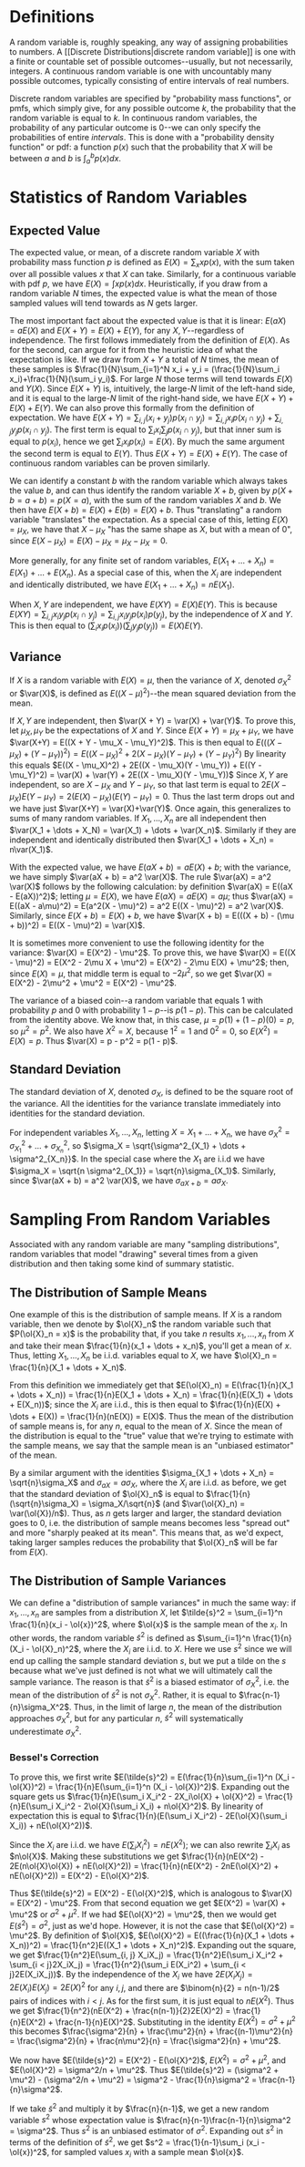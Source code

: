 $\newcommand{\var}{\operatorname{Var}}$
# Definitions
A random variable is, roughly speaking, any way of assigning probabilities to numbers. A [[Discrete Distributions|discrete random variable]] is one with a finite or countable set of possible outcomes--usually, but not necessarily, integers. A continuous random variable is one with uncountably many possible outcomes, typically consisting of entire intervals of real numbers.

Discrete random variables are specified by "probability mass functions", or pmfs, which simply give, for any possible outcome $k$, the probability that the random variable is equal to $k$. In continuous random variables, the probability of any particular outcome is $0$--we can only specify the probabilities of entire *intervals*. This is done with a "probability density function" or pdf: a function $p(x)$ such that the probability that $X$ will be between $a$ and $b$ is $\int_a^b p(x)dx$. 
# Statistics of Random Variables
## Expected Value
The expected value, or mean, of a discrete random variable $X$ with probability mass function $p$ is defined as $E(X) = \sum_x xp(x)$, with the sum taken over all possible values $x$ that $X$ can take. Similarly, for a continuous variable with pdf $p$, we have $E(X) = \int xp(x)dx$. Heuristically, if you draw from a random variable $N$ times, the expected value is what the mean of those sampled values will tend towards as $N$ gets larger. 

The most important fact about the expected value is that it is linear: $E(aX) = aE(X)$ and $E(X + Y) = E(X) + E(Y)$, for any $X, Y$--regardless of independence. The first follows immediately from the definition of $E(X)$. As for the second, can argue for it from the heuristic idea of what the expectation is like. If we draw from $X + Y$ a total of $N$ times, the mean of these samples is $\frac{1}{N}\sum_{i=1}^N x_i + y_i = (\frac{1}{N}\sum_i x_i)+\frac{1}{N}(\sum_i y_i)$. For large $N$ those terms will tend towards $E(X)$ and $Y(X)$. Since $E(X + Y)$ is, intuitively, the large-$N$ limit of the left-hand side, and it is equal to the large-$N$ limit of the right-hand side, we have $E(X+Y) + E(X) + E(Y)$. We can also prove this formally from the definition of expectation. We have $E(X+Y) = \sum_{i, j} (x_i + y_j)p(x_i \cap y_j) = \sum_{i, j} x_ip(x_i \cap y_j) + \sum_{i, j}y_j p(x_i \cap y_j)$. The first term is equal to $\sum_i x_i \sum_j p(x_i \cap y_j)$, but that inner sum is equal to $p(x_i)$, hence we get $\sum_i x_i p(x_i) = E(X)$. By much the same argument the second term is equal to $E(Y)$. Thus $E(X+Y) = E(X) + E(Y)$. The case of continuous random variables can be proven similarly. 

We can identify a constant $b$ with the random variable which always takes the value $b$, and can thus identify the random variable $X + b$, given by $p(X + b = a + b) = p(X = a)$, with the sum of the random variables $X$ and $b$. We then have $E(X + b) = E(X) + E(b) = E(X) + b$. Thus "translating" a random variable "translates" the expectation. As a special case of this, letting $E(X) = \mu_X$, we have that $X - \mu_X$ "has the same shape as $X$, but with a mean of $0$", since $E(X - \mu_X) = E(X) - \mu_X = \mu_X - \mu_X = 0$. 

More generally, for any finite set of random variables, $E(X_1 + \dots + X_n) = E(X_1) + \dots + E(X_n)$. As a special case of this, when the $X_i$ are independent and identically distributed, we have $E(X_1+ \dots + X_n) = nE(X_1)$. 

When $X, Y$ are independent, we have $E(XY) = E(X)E(Y)$. This is because $E(XY) = \sum_{i, j}x_iy_jp(x_i \cap y_j) = \sum_{i, j} x_iy_j p(x_i)p(y_j)$, by the independence of $X$ and $Y$. This is then equal to $(\sum_i x_ip(x_i))(\sum_j y_j p(y_j)) = E(X)E(Y)$. 

## Variance
If $X$ is a random variable with $E(X) = \mu$, then the variance of $X$, denoted $\sigma_X^2$ or $\var(X)$, is defined as $E((X - \mu)^2)$--the mean squared deviation from the mean. 

If $X, Y$ are independent, then $\var(X + Y) = \var(X) + \var(Y)$. To prove this, let $\mu_X, \mu_Y$ be the expectations of $X$ and $Y$. Since $E(X+Y) = \mu_X + \mu_Y$, we have $\var(X+Y) = E((X + Y - \mu_X - \mu_Y)^2)$. This is then equal to $E(((X - \mu_X) + (Y - \mu_Y))^2) = E((X - \mu_X)^2 + 2(X - \mu_X)(Y - \mu_Y) + (Y - \mu_Y)^2)$ By linearity this equals $E((X - \mu_X)^2) + 2E((X - \mu_X)(Y - \mu_Y)) + E((Y - \mu_Y)^2) = \var(X) + \var(Y) + 2E((X - \mu_X)(Y - \mu_Y))$ Since $X, Y$ are independent, so are $X - \mu_X$ and $Y - \mu_Y$, so that last term is equal to $2E(X - \mu_X)E(Y - \mu_Y) = 2(E(X) - \mu_X)(E(Y) - \mu_Y) = 0$. Thus the last term drops out and we have just $\var(X+Y) = \var(X)+\var(Y)$.  Once again, this generalizes to sums of many random variables. If $X_1, \dots, X_n$ are all independent then $\var(X_1 + \dots + X_N) = \var(X_1) + \dots + \var(X_n)$. Similarly if they are independent and identically distributed then $\var(X_1 + \dots + X_n) = n\var(X_1)$. 

With the expected value, we have $E(aX + b) = aE(X) + b$; with the variance, we have simply $\var(aX + b) = a^2 \var(X)$. The rule $\var(aX) = a^2 \var(X)$ follows by the following calculation: by definition $\var(aX) = E((aX - E(aX))^2)$; letting $\mu = E(X)$, we have $E(aX) = aE(X) = a\mu$; thus $\var(aX) = E((aX - a\mu)^2) = E(a^2(X - \mu)^2) = a^2 E((X - \mu)^2) = a^2 \var(X)$. Similarly, since $E(X + b) = E(X) + b$, we have $\var(X + b) = E(((X + b) - (\mu + b))^2) = E((X - \mu)^2) = \var(X)$. 

It is sometimes more convenient to use the following identity for the variance: $\var(X) = E(X^2) - \mu^2$. To prove this, we have $\var(X) = E((X - \mu)^2) = E(X^2 - 2\mu X + \mu^2) = E(X^2) - 2\mu E(X) + \mu^2$; then, since $E(X) = \mu$, that middle term is equal to $-2\mu^2$, so we get $\var(X) = E(X^2) - 2\mu^2 + \mu^2 = E(X^2) - \mu^2$. 

The variance of a biased coin--a random variable that equals $1$ with probability $p$ and $0$ with probability $1-p$--is $p(1-p)$. This can be calculated from the identity above. We know that, in this case, $\mu = p(1) + (1-p)(0) = p$, so $\mu^2 = p^2$. We also have $X^2 = X$, because $1^2 = 1$ and $0^2 = 0$, so $E(X^2) = E(X) = p$. Thus $\var(X) = p - p^2 = p(1 - p)$. 
## Standard Deviation
The standard deviation of $X$, denoted $\sigma_X$, is defined to be the square root of the variance. All the identities for the variance translate immediately into identities for the standard deviation. 

For independent variables $X_1, \dots, X_n$, letting $X = X_1 + \dots + X_n$, we have $\sigma^2_X = \sigma^2_{X_1} + \dots + \sigma^2_{X_n}$, so $\sigma_X = \sqrt{\sigma^2_{X_1} + \dots + \sigma^2_{X_n}}$. In the special case where the $X_1$ are i.i.d we have $\sigma_X = \sqrt{n \sigma^2_{X_1}} = \sqrt{n}\sigma_{X_1}$. Similarly, since $\var(aX + b) = a^2 \var(X)$, we have $\sigma_{aX + b} = a\sigma_X$. 

# Sampling From Random Variables
Associated with any random variable are many "sampling distributions", random variables that model "drawing" several times from a given distribution and then taking some kind of summary statistic. 
## The Distribution of Sample Means
One example of this is the distribution of sample means. If $X$ is a random variable, then we denote by $\ol{X}_n$ the random variable such that $P(\ol{X}_n = x)$ is the probability that, if you take $n$ results $x_1, \dots, x_n$ from $X$ and take their mean $\frac{1}{n}(x_1 + \dots + x_n)$, you'll get a mean of $x$. Thus, letting $X_1, \dots, X_n$ be i.i.d. variables equal to $X$, we have $\ol{X}_n = \frac{1}{n}(X_1 + \dots + X_n)$. 

From this definition we immediately get that $E(\ol{X}_n) = E(\frac{1}{n}(X_1 + \dots + X_n)) = \frac{1}{n}E(X_1 + \dots + X_n) = \frac{1}{n}(E(X_1) + \dots + E(X_n))$; since the $X_i$ are i.i.d., this is then equal to $\frac{1}{n}(E(X) + \dots + E(X)) = \frac{1}{n}(nE(X)) = E(X)$. Thus the mean of the distribution of sample means is, for any $n$, equal to the mean of $X$. Since the mean of the distribution is equal to the "true" value that we're trying to estimate with the sample means, we say that the sample mean is an "unbiased estimator" of the mean. 

By a similar argument with the identities $\sigma_{X_1 + \dots + X_n} = \sqrt{n}\sigma_X$ and $\sigma_{aX} = a\sigma_X$, where the $X_i$ are i.i.d. as before, we get that the standard deviation of $\ol{X}_n$ is equal to $\frac{1}{n}(\sqrt{n}\sigma_X) = \sigma_X/\sqrt{n}$ (and $\var(\ol{X}_n) = \var(\ol{X})/n$). Thus, as $n$ gets larger and larger, the standard deviation goes to $0$, i.e. the distribution of sample means becomes less "spread out" and more "sharply peaked at its mean". This means that, as we'd expect, taking larger samples reduces the probability that $\ol{X}_n$ will be far from $E(X)$. 
## The Distribution of Sample Variances
We can define a "distribution of sample variances" in much the same way: if $x_1, \dots, x_n$ are samples from a distribution $X$, let $\tilde{s}^2 = \sum_{i=1}^n \frac{1}{n}(x_i - \ol{x})^2$, where $\ol{x}$ is the sample mean of the $x_i$.  In other words, the random variable $\tilde{s}^2$ is defined as $\sum_{i=1}^n \frac{1}{n}(X_i - \ol{X}_n)^2$, where the $X_i$ are i.i.d. to $X$. Here we use $s^2$ since we will end up calling the sample standard deviation $s$, but we put a tilde on the $s$ because what we've just defined is not what we will ultimately call the sample variance. The reason is that $\tilde{s}^2$ is a biased estimator of $\sigma_X^2$, i.e. the mean of the distribution of $\tilde{s}^2$ is not $\sigma_X^2$. Rather, it is equal to $\frac{n-1}{n}\sigma_X^2$. Thus, in the limit of large $n$, the mean of the distribution approaches $\sigma_X^2$, but for any particular $n$, $\tilde{s}^2$ will systematically underestimate $\sigma_X^2$. 
### Bessel's Correction
To prove this, we first write $E(\tilde{s}^2) = E(\frac{1}{n}\sum_{i=1}^n (X_i - \ol{X})^2) = \frac{1}{n}E(\sum_{i=1}^n (X_i - \ol{X})^2)$. Expanding out the square gets us $\frac{1}{n}E(\sum_i X_i^2 - 2X_i\ol{X} + \ol{X}^2) = \frac{1}{n}E(\sum_i X_i^2 - 2\ol{X}(\sum_i X_i) + n\ol{X}^2)$. By linearity of expectation this is equal to $\frac{1}{n}(E(\sum_i X_i^2) - 2E(\ol{X}(\sum_i X_i)) + nE(\ol{X}^2))$. 

Since the $X_i$ are i.i.d. we have $E(\sum_i X_i^2) = nE(X^2)$; we can also rewrite $\sum_i X_i$ as $n\ol{X}$. Making these substitutions we get $\frac{1}{n}(nE(X^2) - 2E(n\ol{X}\ol{X}) + nE(\ol{X}^2)) = \frac{1}{n}(nE(X^2) - 2nE(\ol{X}^2) + nE(\ol{X}^2)) = E(X^2) - E(\ol{X}^2)$. 

Thus $E(\tilde{s}^2) = E(X^2) - E(\ol{X}^2)$, which is analogous to $\var(X) = E(X^2) - \mu^2$. From that second equation we get $E(X^2) = \var(X) + \mu^2$ or $\sigma^2 + \mu^2$. If we had $E(\ol{X}^2) = \mu^2$, then we would get $E(\tilde{s}^2) = \sigma^2$, just as we'd hope. However, it is not the case that $E(\ol{X}^2) = \mu^2$. By definition of $\ol{X}$, $E(\ol{X}^2) = E((\frac{1}{n}(X_1 + \dots + X_n))^2) = \frac{1}{n^2}E((X_1 + \dots + X_n)^2)$. Expanding out the square, we get $\frac{1}{n^2}E(\sum_{i, j} X_iX_j) = \frac{1}{n^2}E(\sum_i X_i^2 + \sum_{i < j}2X_iX_j) = \frac{1}{n^2}(\sum_i E(X_i^2) + \sum_{i < j}2E(X_iX_j))$. By the independence of the $X_i$ we have $2E(X_iX_j) = 2E(X_i)E(X_j) = 2E(X)^2$ for any $i, j$, and there are $\binom{n}{2} = n(n-1)/2$ pairs of indices with $i < j$. As for the first sum, it is just equal to $nE(X^2)$. Thus we get $\frac{1}{n^2}(nE(X^2) + \frac{n(n-1)}{2}2E(X)^2) = \frac{1}{n}E(X^2) + \frac{n-1}{n}E(X)^2$. Substituting in the identity $E(X^2) = \sigma^2 + \mu^2$ this becomes $\frac{\sigma^2}{n} + \frac{\mu^2}{n} + \frac{(n-1)\mu^2}{n} = \frac{\sigma^2}{n} + \frac{n\mu^2}{n} = \frac{\sigma^2}{n} + \mu^2$. 

We now have $E(\tilde{s}^2) = E(X^2) - E(\ol{X}^2)$, $E(X^2) = \sigma^2 + \mu^2$, and $E(\ol{X}^2) = \sigma^2/n + \mu^2$. Thus $E(\tilde{s}^2) = (\sigma^2 + \mu^2) - (\sigma^2/n + \mu^2) = \sigma^2 - \frac{1}{n}\sigma^2 = \frac{n-1}{n}\sigma^2$. 

If we take $\tilde{s}^2$ and multiply it by $\frac{n}{n-1}$, we get a new random variable $s^2$ whose expectation value is $\frac{n}{n-1}\frac{n-1}{n}\sigma^2 = \sigma^2$. Thus $s^2$ is an unbiased estimator of $\sigma^2$. Expanding out $s^2$ in terms of the definition of $\tilde{s}^2$, we get $s^2 = \frac{1}{n-1}\sum_i (x_i - \ol{x})^2$, for sampled values $x_i$ with a sample mean $\ol{x}$. 
